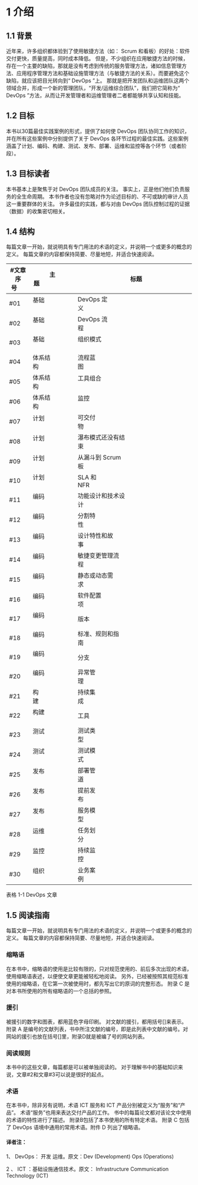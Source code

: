 # 1 介绍
## 1.1 背景
近年来，许多组织都体验到了使用敏捷方法（如： Scrum 和看板）的好处：软件交付更快，质量提高，同时成本降低。 但是，不少组织在应用敏捷方法的时候，存在一个主要的缺陷，那就是没有考虑到传统的服务管理方法，诸如信息管理方法、应用程序管理方法和基础设施管理方法（与敏捷方法的关系）。而要避免这个缺陷，就应该把目光转向到“ DevOps ”上。 那就是把开发团队和运维团队这两个领域合并，形成一个新的管理团队，“开发/运维综合团队”，我们把它简称为“ DevOps ”方法，从而让开发管理者和运维管理者二者都能够共享认知和技能。

## 1.2 目标
本书以30篇最佳实践案例的形式，提供了如何使 DevOps 团队协同工作的知识，并在所有这些案例中分别提供了关于 DevOps 各环节过程的最佳实践。这些案例涵盖了计划、编码、构建、测试、发布、部署、运维和监控等各个环节（或者阶段）。

## 1.3 目标读者
本书基本上是聚焦于对 DevOps 团队成员的关注。 事实上，正是他们他们负责服务的全生命周期。 本书作者也没有忽略对作为论述目标的、不可或缺的审计人员这一重要群体的关注。 许多最佳的实践，都与对由 DevOps 团队控制过程的证据（数据）的收集密切相关。

## 1.4 结构
每篇文章一开始，就说明具有专门用法的术语的定义，并说明一个或更多的概念的定义。 每篇文章的内容都保持简要、尽量地短，并适合快速阅读。

| #文章序号     | 主题                    | 标题                                                                         |
| ----------- | ---------------------- | ---------------------------------------------------------------------------- |
| #01     | 基础                      | DevOps 定义                                                                    |
| #02     | 基础                      | DevOps 流程                                                                    |
| #03     | 基础                      | 组织模式                                                                       | 
| #04     | 体系结构                  | 流程蓝图                                                                       |
| #05     | 体系结构                  | 工具组合                                                                       |
| #06     | 体系结构                  | 监控                                                                           |
| #07     | 计划                      | 可交付物                                                                   |
| #08     | 计划                      | 瀑布模式还没有结束                                                                  |
| #09     | 计划                      | 从漏斗到 Scrum 板                                                                   |
| #10     | 计划                      | SLA 和 NFR                                                                |
| #11     | 编码                      | 功能设计和技术设计                                                                   |
| #12     | 编码                      | 分割特性                                                                   |
| #13     | 编码                      | 设计特性和故事                                                                   |
| #14     | 编码                      | 敏捷变更管理流程                                                                 |
| #15     | 编码                      | 静态或动态需求                                                                   |
| #16     | 编码                      | 软件配置项                                                                   |
| #17     | 编码                      | 版本                                                                   |
| #18     | 编码                      | 标准、规则和指南                                                                   |
| #19     | 编码                      | 分支                                                                   |
| #20     | 编码                      | 异常管理                                                                   |
| #21     | 构建                      | 持续集成                                                                   |
| #22     | 构建                      | 工具                                                                   |
| #23     | 测试                      | 测试类型                                                                   |
| #24     | 测试                      | 测试模式                                                                   |
| #25     | 发布                      | 部署管道                                                                   |
| #26     | 发布                      | 提前发布                                                                   |
| #27     | 发布                      | 服务模型                                                                   |
| #28     | 运维                      | 任务划分                                                                   |
| #29     | 监控                      | 持续监控                                                                   |
| #30     | 组织                      | 业务案例                                                                   |

表格 1-1 DevOps 文章

## 1.5 阅读指南
每篇文章一开始，就说明具有专门用法的术语的定义，并说明一个或更多的概念的定义。 每篇文章的内容都保持简要、尽量地短，并适合快速阅读。

### 缩略语
在本书中，缩略语的使用是比较有限的，只对规范使用的、前后多次出现的术语，使用缩略语表述，以便使文章更能被轻松地阅读。 另外，已经被按照其规范标准使用的缩略语，在它第一次被使用时，都先写出它的原词的完整形态。 附录 C 是对本书所使用的所有缩略语的一个总括的参照。

### 援引
被援引的数字和图表，都用蓝色字母印刷。 对文献的援引，都用括号[]来表示。附录 A 是编号的文献列表，书中所注文献的编号，即是此列表中文献的编号。对网站的援引也放在括号[]里，附录D就是被编了号的网站列表。

### 阅读规则
本书中的这些文章，每篇都是可以被单独阅读的。 对于理解书中的基础知识来说，文章#2和文章#3可以说是很好的起点。

### 术语
在本书中，除非另有说明，术语 ICT 服务和 ICT 产品分别被定义为“服务”和“产品”。 术语“服务”也用来表达交付产品的工作。 书中的每篇论文都对该论文中使用的术语的特性进行了描述。 附录B包括了本书使用的所有特定术语。 附录 C 包括了 DevOps 语境中通用的常用术语。附件 D 列出了缩略语。

#### 译者注： 
1、  DevOps： 开发 运维。原文：Dev (Development) Ops (Operations)

2 、 ICT ：基础设施通信技术。原文： Infrastructure Communication Technology (ICT) 
